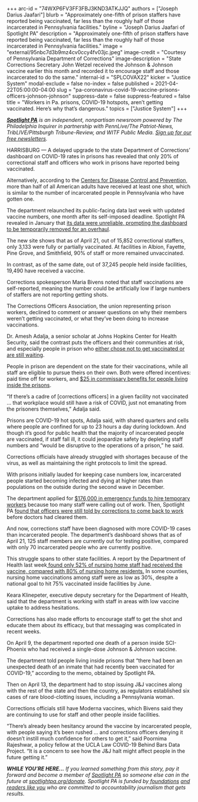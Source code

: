 +++
arc-id = "74WXP6FV3FF3FBJ3KND3ATKJJQ"
authors = ["Joseph Darius Jaafari"]
blurb = "Approximately one-fifth of prison staffers have reported being vaccinated, far less than the roughly half of those incarcerated in Pennsylvania facilities."
byline = "Joseph Darius Jaafari of Spotlight PA"
description = "Approximately one-fifth of prison staffers have reported being vaccinated, far less than the roughly half of those incarcerated in Pennsylvania facilities."
image = "external/95nbc7d3b9mz4cv0ccy4fv03jc.jpeg"
image-credit = "Courtesy of Pennsylvania Department of Corrections"
image-description = "State Corrections Secretary John Wetzel received the Johnson & Johnson vaccine earlier this month and recorded it to encourage staff and those incarcerated to do the same."
internal-id = "SPLCOVAX22"
kicker = "Justice System"
modal-exclude = false
no-index = false
published = 2021-04-22T05:00:00-04:00
slug = "pa-coronavirus-covid-19-vaccine-prisons-officers-johnson-johnson"
suppress-date = false
suppress-featured = false
title = "Workers in Pa. prisons, COVID-19 hotspots, aren’t getting vaccinated. Here’s why that’s dangerous."
topics = ["Justice System"]
+++

<a href="https://www.spotlightpa.org/"><i><b>Spotlight PA</b></i></a><i> is an independent, nonpartisan newsroom powered by The Philadelphia Inquirer in partnership with PennLive/The Patriot-News, TribLIVE/Pittsburgh Tribune-Review, and WITF Public Media. </i><a href="https://www.spotlightpa.org/newsletters"><i>Sign up for our free newsletters</i></a><i>.</i>

HARRISBURG — A delayed upgrade to the state Department of Corrections’ dashboard on COVID-19 rates in prisons has revealed that only 20% of correctional staff and officers who work in prisons have reported being vaccinated.

Alternatively, according to the <a href="https://covid.cdc.gov/covid-data-tracker/#vaccinations">Centers for Disease Control and Prevention</a>, more than half of all American adults have received at least one shot, which is similar to the number of incarcerated people in Pennsylvania who have gotten one.

The department relaunched its public-facing data last week with updated vaccine numbers, one month after its self-imposed deadline. Spotlight PA revealed in January that <a href="https://www.spotlightpa.org/news/2021/01/pennsylvania-prisons-coronavirus-deaths-data-transparency/">its data were unreliable, prompting the dashboard to be temporarily removed for an overhaul</a>.

<script src="https://www.spotlightpa.org/embed.js" async></script><div data-spl-embed-version="1" data-spl-src="https://www.spotlightpa.org/embeds/newsletter/"></div>

The new site shows that as of April 21, out of 15,852 correctional staffers, only 3,133 were fully or partially vaccinated. At facilities in Albion, Fayette, Pine Grove, and Smithfield, 90% of staff or more remained unvaccinated.

In contrast, as of the same date, out of 37,245 people held inside facilities, 19,490 have received a vaccine.

Corrections spokesperson Maria Bivens noted that staff vaccinations are self-reported, meaning the number could be artificially low if large numbers of staffers are not reporting getting shots.

The Corrections Officers Association, the union representing prison workers, declined to comment or answer questions on why their members weren’t getting vaccinated, or what they’ve been doing to increase vaccinations.

Dr. Amesh Adalja, a senior scholar at Johns Hopkins Center for Health Security, said the contrast puts the officers and their communities at risk, and especially people in prison who <a href="https://www.spotlightpa.org/news/2021/04/pa-coronavirus-covid-vaccine-prisons-johnson-and-johnson-inmates-corrections/">either chose not to get vaccinated or are still waiting</a>.

People in prison are dependent on the state for their vaccinations, while all staff are eligible to pursue theirs on their own. Both were offered incentives: paid time off for workers, and <a href="https://www.spotlightpa.org/news/2021/03/pa-coronavirus-covid-vaccine-prison-incentive-inmates-corrections/">$25 in commissary benefits for people living inside the prisons</a>.

“If there’s a cadre of [corrections officers] in a given facility not vaccinated … that workplace would still have a risk of COVID, just not emanating from the prisoners themselves,” Adalja said.

Prisons are COVID-19 hot spots, Adalja said, with shared quarters and cells where people are confined for up to 23 hours a day during lockdown. And though it’s good for public health that the majority of incarcerated people are vaccinated, if staff fall ill, it could jeopardize safety by depleting staff numbers and “would be disruptive to the operations of a prison,” he said.

Corrections officials have already struggled with shortages because of the virus, as well as maintaining the right protocols to limit the spread.

With prisons initially lauded for keeping case numbers low, incarcerated people started becoming infected and dying at higher rates than populations on the outside during the second wave in December.

The department applied for <a href="https://web.archive.org/20210101031556/http://www.emarketplace.state.pa.us/EP_Details.aspx?id=19570">$176,000 in emergency funds to hire temporary workers</a> because too many staff were calling out of work. Then, Spotlight PA <a href="https://www.spotlightpa.org/news/2020/12/pennsylvania-prisons-coronavirus-corrections-officer/">found that officers were still told by corrections to come back to work</a> before doctors had cleared them.

And now, corrections staff have been diagnosed with more COVID-19 cases than incarcerated people. The department’s dashboard shows that as of April 21, 125 staff members are currently out for testing positive, compared with only 70 incarcerated people who are currently positive.

This struggle spans to other state facilities. A report by the Department of Health last week<a href="https://www.inquirer.com/health/coronavirus/covid-vaccine-nursing-home-pa-philadelphia-staff-resident-hesitancy-20210415.html"> found only 52% of nursing home staff had received the vaccine, compared with 80% of nursing home residents.</a> In some counties, nursing home vaccinations among staff were as low as 30%, despite a national goal to hit 75% vaccinated inside facilities by June.

Keara Klinepeter, executive deputy secretary for the Department of Health, said that the department is working with staff in areas with low vaccine uptake to address hesitations.

Corrections has also made efforts to encourage staff to get the shot and educate them about its efficacy, but that messaging was complicated in recent weeks.

On April 9, the department reported one death of a person inside SCI-Phoenix who had received a single-dose Johnson &amp; Johnson vaccine.

The department told people living inside prisons that “there had been an unexpected death of an inmate that had recently been vaccinated for COVID-19,” according to the memo, obtained by Spotlight PA.

Then on April 13, the department had to stop issuing J&amp;J vaccines along with the rest of the state and then the country, as regulators established six cases of rare blood-clotting issues, including a Pennsylvania woman.

Corrections officials still have Moderna vaccines, which Bivens said they are continuing to use for staff and other people inside facilities.

“There’s already been hesitancy around the vaccine by incarcerated people, with people saying it’s been rushed ... and corrections officers denying it doesn’t instill much confidence for others to get it,” said Poornima Rajeshwar, a policy fellow at the UCLA Law COVID-19 Behind Bars Data Project. “It is a concern to see how the J&amp;J halt might affect people in the future getting it.”

<i><b>WHILE YOU’RE HERE...</b></i><i> If you learned something from this story, pay it forward and become a member of </i><a href="https://www.spotlightpa.org/"><i>Spotlight PA</i></a><i> so someone else can in the future at </i><a href="https://www.spotlightpa.org/donate"><i>spotlightpa.org/donate</i></a><i>. Spotlight PA is funded by</i><a href="https://www.spotlightpa.org/support"><i> foundations</i></a><i> </i><a href="https://www.spotlightpa.org/support"><i>and readers like you</i></a><i> who are committed to accountability journalism that gets results.</i>
